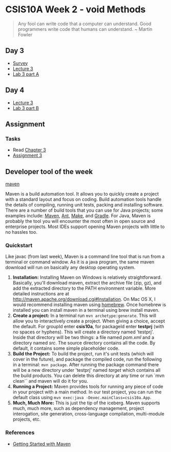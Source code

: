 # CSIS10A Week 2 - void Methods

> Any fool can write code that a computer can understand. Good programmers write code that humans can understand. ~ Martin Fowler

## Day 3

- [Survey]()
- [Lecture 3](https://docs.google.com/presentation/d/1zr7aoCgG0RaB-SQX1mEW3xmFWZWa3tUaQMaYFS4xPRg/edit?usp=sharing)
- [Lab 3 part A](https://classroom.github.com/a/Gc3m1-ui)


## Day 4

- [Lecture 3](https://docs.google.com/presentation/d/1zr7aoCgG0RaB-SQX1mEW3xmFWZWa3tUaQMaYFS4xPRg/edit?usp=sharing)
- [Lab 3 part B](https://classroom.github.com/a/Gc3m1-ui)


## Assignment 

### Tasks

- Read [Chapter 3](http://greenteapress.com/thinkapjava/html/thinkjava005.html)
- [Assignment 3](https://classroom.github.com/a/fvVgBLCi)

## Developer tool of the week 

[maven](http://maven.apache.org/)

Maven is a build automation tool. It allows you to quickly create a project with a standard layout and focus on coding. Build automation tools handle the details of compiling, running unit tests, packing and installing software. There are a number of build tools that you can use for Java projects; some examples include: [Maven](http://maven.apache.org/), [Ant](http://ant.apache.org/), [Make](http://www.gnu.org/software/make/), and [Gradle](http://www.gradle.org/). For Java, Maven is probably the tool you will encounter the most often in open source and enterprise projects. Most IDEs support opening Maven projects with little to no hassles too.

### Quickstart

Like javac (from last week), Maven is a command line tool that is run from a terminal or command window. As it is a java program, the same maven download will run on basically any desktop operating system.


1. __Installation:__ Installing Maven on Windows is relatively straightforward. Basically, you'll download maven, extract the archive file (zip, gz), and add the extracted directory to the PATH environment variable. More detailed instructions are at <http://maven.apache.org/download.cgi#Installation>. On Mac OS X, I would recommend installing maven using [homebrew](http://brew.sh/). Once homebrew is installed you can install maven in a terminal using brew install maven.
2. __Create a project:__ In a terminal run `mvn archetype:generate`. This will allow you to interactively create a project. When giving a choice, accept the default. For groupId enter __csis10a__, for packageId enter __testprj__ (with no spaces or hyphens). This will create a directory named 'testprj'. Inside that directory will be two things: a file named _pom.xml_ and a directory named _src_. The source directory contains all the code. By default, it contains some simple placeholder code.
3. __Build the Project:__ To build the project, run it's unit tests (which will cover in the future), and package the compiled code, run the following in a terminal: `mvn package`. After running the package command there will be a new directory under 'testprj' named _target_ which contains all the build products. You can delete this directory at any time or run `mvn clean`` and maven will do it for you.
4. __Running a Project:__ Maven provides tools for running any piece of code in your project with a main method. In our test project, you can run the default class using `mvn exec:java -Dexec.mainClass=csis10a.App`.
5. __Much, Much More:__ This is just the tip of the iceberg. Maven supports much, much more, such as dependency management, project interogation, site generation, cross-language compilation, multi-module projects, etc.

### References

- [Getting Started with Maven](https://maven.apache.org/guides/getting-started/)
